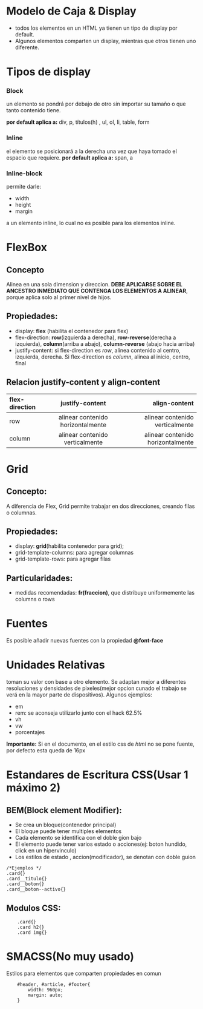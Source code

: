 # Modelo de Caja & Display

- todos los elementos en un HTML ya tienen un tipo de display por default.
- Algunos elementos comparten un display, mientras que otros tienen uno diferente.

# Tipos de display

### Block

un elemento se pondrá por debajo de otro sin importar su tamaño o que tanto contenido tiene.

**por default aplica a:** div, p,  títulos(h) , ul, ol, li, table, form

### Inline

el elemento se posicionará a la derecha una vez que haya tomado el espacio que requiere.
**por default aplica a:** span, a

### Inline-block

permite darle:

* width
* height
* margin

a un elemento inline, lo cual no es posible para los elementos inline.

# FlexBox

## Concepto

Alinea en una sola dimension y direccion. **DEBE APLICARSE SOBRE EL ANCESTRO INMEDIATO
QUE CONTENGA LOS ELEMENTOS A ALINEAR**, porque aplica solo al primer nivel de hijos.

## Propiedades:

* display: **flex** (habilita el contenedor para flex)
* flex-direction: **row**(izquierda a derecha), **row-reverse**(derecha a izquierda), **column**(arriba a abajo), **column-reverse** (abajo hacia arriba)
* justify-content: si flex-direction es *row*, alinea contenido al centro, izquierda, derecha. Si flex-direction es *column*, alinea al inicio, centro, final

## Relacion justify-content y align-content

| flex-direction |          justify-content          |                     align-content |
|:---------------|:---------------------------------:|----------------------------------:|
| row            | alinear contenido horizontalmente |   alinear contenido verticalmente |
| column         |  alinear contenido verticalmente  | alinear contenido horizontalmente |

# Grid

## Concepto:

A diferencia de Flex, Grid permite trabajar en dos direcciones, creando filas o columnas.

## Propiedades:

* display: **grid**(habilita contenedor para grid);
* grid-template-columns: para agregar columnas
* grid-template-rows: para agregar filas

## Particularidades:

* medidas recomendadas: **fr(fraccion)**, que distribuye uniformemente las columns o rows


# Fuentes

Es posible añadir nuevas fuentes con la propiedad **@font-face**

# Unidades Relativas

toman su valor con base a otro elemento. 
Se adaptan mejor a diferentes resoluciones  y densidades
de pixeles(mejor opcion cunado el trabajo se verá en la 
mayor parte de dispositivos).
Algunos ejemplos:

- em
- rem: se aconseja utilizarlo junto con el hack 62.5%
- vh
- vw
- porcentajes

**Importante:** Si en el documento, en el estilo css de *html* no se pone fuente, por defecto esta queda de 16px 

# Estandares de Escritura CSS(Usar 1 máximo 2)

## BEM(Block element Modifier): 
* Se crea un bloque(contenedor principal)
* El bloque puede tener multiples elementos
* Cada elemento se identifica con el doble gion bajo
* El elemento puede tener varios estado o acciones(ej: boton hundido, click en un hipervinculo)
* Los estilos de estado , accion(modificador), se denotan con doble guion

```
/*Ejemplos */
.card{}
.card__titulo{}
.card__boton{}
.card__boton--activo{}
```

## Modulos CSS:

```
    .card{}
    .card h2{}
    .card img{}
```

# SMACSS(No muy usado)

Estilos para elementos que comparten propiedades en comun

```
    #header, #article, #footer{
        width: 960px;
        margin: auto;
    }
```



